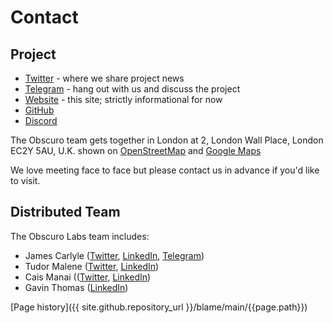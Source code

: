# Contact

## Project
* [Twitter](https://twitter.com/tenprotocol) - where we share project news
* [Telegram](https://t.me/tenprotocol) - hang out with us and discuss the project
* [Website](https://ten.xyz) - this site; strictly informational for now
* [GitHub](https://github.com/ten-protocol)
* [Discord](https://discord.gg/yQfmKeNzNd)

The Obscuro team gets together in London at 2, London Wall Place, London EC2Y 5AU, U.K. shown on [OpenStreetMap](https://osm.org/go/euu4uwJ2k?way=516268543) and [Google Maps](https://goo.gl/maps/ttexhfyjnqMTPsq16)

We love meeting face to face but please contact us in advance if you'd like to visit.

##  Distributed Team
The Obscuro Labs team includes:
* James Carlyle ([Twitter](https://twitter.com/jwgcarlyle), [LinkedIn](https://www.linkedin.com/in/jamescarlyle/), [Telegram](https://t.me/jamescarlyle))
* Tudor Malene ([Twitter](https://twitter.com/TudorMalene), [LinkedIn](https://www.linkedin.com/in/tudormalene/))
* Cais Manai (([Twitter](https://twitter.com/obscuro_c), [LinkedIn](https://www.linkedin.com/in/caismanai/))
* Gavin Thomas ([LinkedIn](https://www.linkedin.com/in/gavthomas/))

[Page history]({{ site.github.repository_url }}/blame/main/{{page.path}})